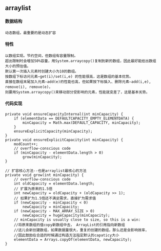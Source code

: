 ## arraylist

#### 数据结构
    动态数组，最重要的是动态扩容
#### 特性 
    以数组实现。节约空间，但数组有容量限制。
    超出限制时会增加50%容量，用System.arraycopy()复制到新的数组，因此最好能给出数组大小的预估值。
    默认第一次插入元素时创建大小为10的数组。
    按数组下标访问元素—get(i)/set(i,e) 的性能很高，这是数组的基本优势。
    直接在数组末尾加入元素—add(e)的性能也高，但如果按下标插入、删除元素—add(i,e), remove(i), remove(e)，
    则要用System.arraycopy()来移动部分受影响的元素，性能就变差了，这是基本劣势。    
#### 代码实现
    private void ensureCapacityInternal(int minCapacity) {
        if (elementData == DEFAULTCAPACITY_EMPTY_ELEMENTDATA) {
            minCapacity = Math.max(DEFAULT_CAPACITY, minCapacity);
        }
        ensureExplicitCapacity(minCapacity);
    }
    private void ensureExplicitCapacity(int minCapacity) {
        modCount++;
        // overflow-conscious code
        if (minCapacity - elementData.length > 0)
            grow(minCapacity);
    }
    
    // 扩容核心方法--也是arraylist最核心的方法
    private void grow(int minCapacity) {
        // overflow-conscious code
        int oldCapacity = elementData.length;
        // 扩展为原来的1.5倍
        int newCapacity = oldCapacity + (oldCapacity >> 1);
        // 如果扩为1.5倍还不满足需求，直接扩为需求值
        if (newCapacity - minCapacity < 0)
            newCapacity = minCapacity;
        if (newCapacity - MAX_ARRAY_SIZE > 0)
            newCapacity = hugeCapacity(minCapacity);
        // minCapacity is usually close to size, so this is a win:
        //将原来数组的值copy新数组中去， ArrayList的引用指向新数组
        //这儿会新创建数组，如果数据量很大，重复的创建的数组，那么还是会影响效率，
        //因此鼓励在合适的时候通过构造方法指定默认的capaticy大小
        elementData = Arrays.copyOf(elementData, newCapacity);
    }